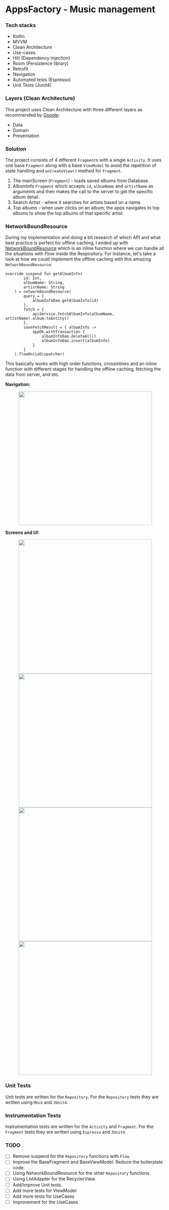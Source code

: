 # AppsFactory - Music management 

### Tech stacks

- Kotlin
- MVVM
- Clean Architecture
- Use-cases
- Hilt (Dependency Injection)
- Room (Persistence library)
- Retrofit
- Navigation
- Automated tests (Espresso)
- Unit Tests (Junit4)

### Layers (Clean Architecture)

This project uses Clean Architecture with three different layers as recommended by [Google](https://developer.android.com/topic/architecture?gclid=Cj0KCQjwnP-ZBhDiARIsAH3FSRcqhwDHkL89guXx0hxFBQPoMx0rabJWKBWiMJi-Fc9hJf5i4vwx6JwaAi_iEALw_wcB&gclsrc=aw.ds#recommended-app-arch):

- Data
- Domain
- Presentation

### Solution

The project consists of 4 different `Fragment`s with a single `Activity`. It uses one base `Fragment` along with a base `ViewModel` to avoid the repetition of state handling and `onCreateView()` method for `Fragment`.

1. The mainScreen (`Fragment`) - loads saved albums from Database.
2. AlbumInfo `Fragment` which accepts `id`, `albumName` and `artistName` as arguments and then makes the call to the server to get the specific album detail.
3. Search Artist - where it searches for artists based on a name.
4. Top albums - when user clicks on an album, the apps navigates to top albums to show the top albums of that specific artist.

### NetworkBoundResource

During my implementation and doing a bit research of which API and what best practice is perfect for
offline caching, I ended up
with [NetworkBoundResource](https://github.com/LinX64/AppsFactory/blob/master/app/src/main/java/com/example/appsfactory/util/NetworkBoundResource.kt)
which is an inline function where we can handle all the situations with Flow inside the Respository.
For instance, let's take a look at how we could implement the offline caching with this
amazing `NetworkBoundResource`:

```
override suspend fun getAlbumInfo(
        id: Int,
        albumName: String,
        artistName: String
    ) = networkBoundResource(
        query = {
            albumInfoDao.getAlbumInfo(id)
        },
        fetch = {
            apiService.fetchAlbumInfo(albumName, artistName).album.toEntity()
        },
        saveFetchResult = { albumInfo ->
            appDb.withTransaction {
                albumInfoDao.deleteAll()
                albumInfoDao.insert(albumInfo)
            }
        }
    ).flowOn(ioDispatcher)
```
This basically works with high order functions, crossinlines and an inline function with different stages for handling the offline caching, fetching the data from server, and etc.

**Navigation:**

<p align="center">
<img src="https://i.imgur.com/zS63MnP.png" height="420" />
</p>

**Screens and UI:**

<p align="center">

<img src="https://i.imgur.com/lwLmmND.png" height="420" />
<img src="https://i.imgur.com/uprWkdm.png" height="420" />
<img src="https://i.imgur.com/Lj3Wzw4.png" height="420" />
<img src="https://i.imgur.com/VuZxxGy.png" height="420" />

</p>

### Unit Tests

Unit tests are written for the `Repository`. For the `Repository` tests they are written
using `Mock` and `JUnit4`.

### Instrumentation Tests

Instrumentation tests are written for the `Activity` and `Fragment`. For the `Fragment` tests they
are written using `Espresso` and `JUnit4`.

### TODO

- [ ] Remove suspend for the `Repository` functions with `Flow`.
- [ ] Improve the BaseFragment and BaseViewModel. Reduce the boilerplate code.
- [ ] Using NetworkBoundResource for the other `Repository` functions.
- [ ] Using ListAdapter for the RecyclerView.
- [ ] Add/Improve Unit tests.
- [ ] Add more tests for ViewModel
- [ ] Add more tests for UseCases
- [ ] Improvement for the UseCases

